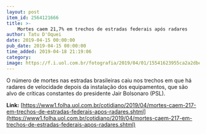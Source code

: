 ```yaml
---
layout: post
item_id: 2564121666
title: >-
    Mortes caem 21,7% em trechos de estradas federais após radares
author: Tatu D'Oquei
date: 2019-04-15 00:00:00
pub_date: 2019-04-15 00:00:00
time_added: 2019-04-18 21:19:06
category: 
image: https://f.i.uol.com.br/fotografia/2019/04/01/15541623955ca2a2dbe411c_1554162395_3x2_rt.jpg
---
```


O número de mortes nas estradas brasileiras caiu nos trechos em que há radares de velocidade depois da instalação dos equipamentos, que são alvo de críticas constantes do presidente Jair Bolsonaro (PSL).

**Link:** [https://www1.folha.uol.com.br/cotidiano/2019/04/mortes-caem-217-em-trechos-de-estradas-federais-apos-radares.shtml](https://www1.folha.uol.com.br/cotidiano/2019/04/mortes-caem-217-em-trechos-de-estradas-federais-apos-radares.shtml)

